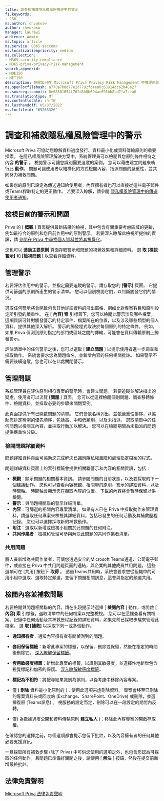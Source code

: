 ```yaml
---
title: 調查和補救隱私權風險管理中的警示
f1.keywords:
- CSH
ms.author: chvukosw
author: chvukosw
manager: laurawi
audience: Admin
ms.topic: article
ms.service: O365-seccomp
ms.localizationpriority: medium
ms.collection:
- M365-security-compliance
- M365-priva-privacy-risk-management
search.appverid:
- MOE150
- MET150
description: 瞭解如何在 Microsoft Priva Privacy Risk Management 中管理原則相符專案所引發的警示和問題。
ms.openlocfilehash: a770a7b8d77e2d7792fc4ea8c68914dc62b48a27
ms.sourcegitcommit: 0e68501654f702d8b8b694ae696bb8bd7fa7cea6
ms.translationtype: MT
ms.contentlocale: zh-TW
ms.lasthandoff: 05/07/2022
ms.locfileid: "65268326"
---
```

# <a name="investigate-and-remediate-alerts-in-privacy-risk-management"></a>調查和補救隱私權風險管理中的警示

Microsoft Priva 可協助您瞭解資料過度發行、資料最小化或資料傳輸原則的重要探索。 在隱私權風險管理解決方案中，系統管理員可以檢閱與您原則條件相符之內容 **的警示** 。 檢閱警示可讓您識別需要追蹤的案例。 您可以藉由建立問題來執行此 **動作**。 問題可讓使用者以結構化的方式檢閱內容、指派問題的嚴重性，並共同努力補救問題。

如果您的原則已設定為傳送通知給使用者，內容擁有者也可以直接從這些電子郵件或Teams採取特定的更正動作。 若要深入瞭解，請參閱 [隱私權風險管理中的傳送使用者通知](risk-management-notifications.md)。

## <a name="view-current-alerts-and-issues"></a>檢視目前的警示和問題

Priva 的 [ **概觀** ] 頁面提供最新結果的檢視，其中包含有關重要考慮區域的更新，例如最符合的原則和您目前作用中的原則警示。 若要深入瞭解此檢視所提供的資訊，請 [參閱在 Priva 中尋找個人資料並將其視覺化](priva-data-profile.md)。

您也可以 **透過主要原則** 頁面存取警示和問題的視覺效果和詳細資料。 選 **取 [檢視警示]** 和 **[檢視問題** ] 以查看詳細資料。

## <a name="manage-alerts"></a>管理警示

若要評估作用中的警示，並指定需要追蹤的警示，請存取您的 **[警示]** 頁面。 它提供可篩選的原則所產生的警示清單。 您可以個別檢閱它們，以判斷觸發它們的情況。

選取任何警示將會開啟包含其他詳細資料的飛出窗格，例如比對專案數目和原則設定所引發的嚴重性。 在 [ **內容] 索** 引標籤下，您可以檢閱此警示涉及哪些檔案。 這項資訊可針對觸發警示的特定事件、檔案所在的位置，以及涉及哪些類型的個人資料，提供其他深入解析。 警示的觸發程式取決於每個原則的特定條件。 例如，如果 Priva 偵測到原則指定的部門或區域之間的傳輸，可能會在資料傳輸原則上觸發警示。

評估清單中的任何警示之後，您可以選取 [ **建立問題** ] 以提示使用者進一步調查和採取動作。 系統會要求您為問題命名，並新增內容的任何相關批註。 如果警示不需要後續追蹤，您也可以在此處關閉警示。

## <a name="manage-issues"></a>管理問題

系統管理員在評估原則相符專案的警示時，會建立問題。 若要追蹤並解決指出的疑慮，使用者可以流覽 **[問題** ] 頁面。 您可以從這裡檢閱個別問題、調查移轉條件、檢閱資料，並採取必要的步驟來關閉案例。

此頁面提供所有已開啟問題的清單。 它們會依名稱列出，並依嚴重性排序，以協助您排定案例的優先順序，包括高、中和低類別，以及未指派。 選取清單中的任何問題以檢閱其內容，並採取行動加以解決。 您可以在檢閱期間為未指派的問題提供嚴重性分級。

### <a name="review-issue-details"></a>檢閱問題詳細資料

問題詳細資料頁面可協助您完成解決已識別隱私權風險和處理指定檔案的程式。

問題詳細資料頁面上的索引標籤會提供相關聯警示和內容的相關資訊，包括：

- **概觀**：顯示問題的相關基本資訊。 請參閱問題的目前狀態，以及要採取的下一個建議動作。 您也可以查看內容概觀、相關聯的原則、警示的詳細資料，以及時間軸。 時間軸會顯示您在擷取內容的位置。 下載的內容將會暫時保留以供檢閱。
- **警示**：與問題相關聯的警示詳細清單。
- **內容**：可篩選的相關內容專案清單。 如果有人已在 Priva 中採取動作來管理資料，請選取任何專案來檢視其詳細資料，包括已發生的任何活動及其補救歷程記錄。 您也可以選擇採取新的補救動作。
- **附注**：選取以新增或檢視小組關於此問題的任何附注。
- **共同作業者**：檢視和管理可參與解決此問題的共同作業者清單。

### <a name="share-the-issue"></a>共用問題

將人員新增為共同作業者，可讓您透過安全的Microsoft Teams通道、公司電子郵件，或直接在 Priva 中共用問題頁面的連結，與企業的其他成員共用問題。 這些選項可在 [共用] 按鈕下 **取得** 。 透過Teams共用時，系統會要求您從組織中的可用小組中選取、選取特定頻道，並留下問題相關訊息，這會與指定的頻道共用。

## <a name="review-content-and-remediate-issues"></a>檢閱內容並補救問題

若要檢閱與問題相關聯的內容，請在出現提示時選擇 [ **檢閱內容** ] 動作，或開啟 [ **內容] 索** 引標籤。選取清單中的任何檔案以完整檢視。 您可以在這裡查看有關檔案、記錄中任何活動及其補救歷程記錄的詳細資料，如果先前已採取步驟來管理此檔案。 選 **取 [補救]** 以採取下列一或多個動作。

- **通知擁有者**：通知內容擁有者有關偵測到的問題。

- **套用保留標籤**：新增此專案的標籤，以保留、刪除或保留，然後在指定的時間後刪除它。 [深入瞭解保留標籤](/microsoft-365/compliance/retention)。

- **套用敏感度標籤**：新增此專案的標籤，以識別其敏感度，並選擇性地新增包含視覺標記和加密的保護。 [深入瞭解敏感度標籤](/microsoft-365/compliance/sensitivity-labels)。

- **標記為不相符**：將搜尋結果識別為誤判，以從考慮中移除內容專案。

- 僅 **) 刪除** 資料最小化原則的 (：使用此選項來虛刪除資料。 專案會移至已刪除的專案資料夾或回收站 (Exchange、SharePoint、OneDrive) 或刪除，並選擇復原 (Teams訊息) 。 視服務的設定而定，刪除可以在一段設定的期間內反轉。

- 僅) 為數據過度公開和資料傳輸原則 **建立私人** (：移除此內容專案的開啟存取權。

在確認您的選擇之前，每個選項都會提示您留下批註，以及內容擁有者的任何其他必要支援資訊。

一旦採取所有補救步驟 (除了 Priva) 中可供您使用的選項之外，也包含您認為可採取的任何動作，且問題已準備好關閉之後，請使用 [ **解決** ] 按鈕，然後在提交前新增最終批註。

## <a name="legal-disclaimer"></a>法律免責聲明

[Microsoft Priva 法律免責聲明](priva-disclaimer.md)
